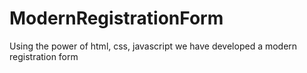 # ModernRegistrationForm
Using the power of html, css, javascript we have developed a modern registration form
